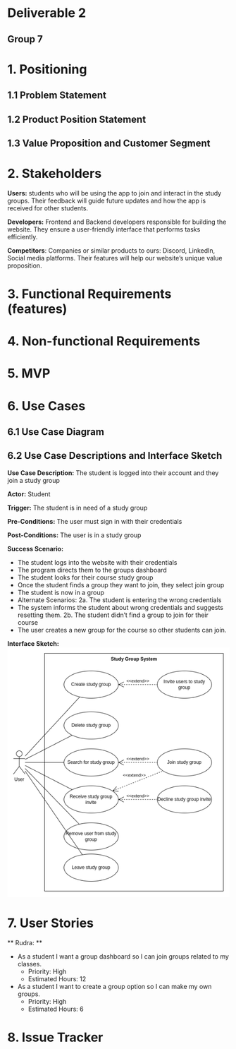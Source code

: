 # Deliverable 2

## Group 7

# 1. Positioning

## 1.1 Problem Statement


## 1.2 Product Position Statement


## 1.3 Value Proposition and Customer Segment


# 2. Stakeholders
**Users:** students who will be using the app to join and interact in the study groups. Their feedback will guide future updates and how the app is received for other students.

**Developers:** Frontend and Backend developers responsible for building the website. They ensure a user-friendly interface that performs tasks efficiently.

**Competitors**: Companies or similar products to ours: Discord, LinkedIn, Social media platforms. Their features will help our website’s unique value proposition.


# 3. Functional Requirements (features)


# 4. Non-functional Requirements


# 5. MVP


# 6. Use Cases

## 6.1 Use Case Diagram



## 6.2 Use Case Descriptions and Interface Sketch

**Use Case Description:** The student is logged into their account and they join a study group

**Actor:** Student

**Trigger:** The student is in need of a study group

**Pre-Conditions:** The user must sign in with their credentials

**Post-Conditions:** The user is in a study group

**Success Scenario:** 
  * The student logs into the website with their credentials
  * The program directs them to the groups dashboard
  * The student looks for their course study group
  * Once the student finds a group they want to join, they select join group
  * The student is now in a group
  * Alternate Scenarios: 
     2a. The student is entering the wrong credentials
  * The system informs the student about wrong credentials and suggests resetting them.
     2b. The student didn’t find a group to join for their course
  * The user creates a new group for the course so other students can join.
  
**Interface Sketch:**
![Rudra's use case diagram](res/deliverable_2-join_study_group.png)


# 7. User Stories
** Rudra: **
* As a student I want a group dashboard so I can join groups related to my classes.
  * Priority: High
  * Estimated Hours: 12
* As a student I want to create a group option so I can make my own groups.
  * Priority: High
  * Estimated Hours: 6



# 8. Issue Tracker

